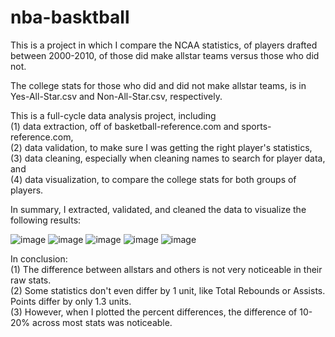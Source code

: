 # nba-basktball

This is a project in which I compare the NCAA statistics, of players drafted between 2000-2010, of those did make allstar teams versus those who did not.

The college stats for those who did and did not make allstar teams, is in Yes-All-Star.csv and Non-All-Star.csv, respectively.

This is a full-cycle data analysis project, including
<br> (1) data extraction, off of basketball-reference.com and sports-reference.com,
<br> (2) data validation, to make sure I was getting the right player's statistics,
<br> (3) data cleaning, especially when cleaning names to search for player data, and
<br> (4) data visualization, to compare the college stats for both groups of players.

In summary, I extracted, validated, and cleaned the data to visualize the following results:

![image](https://user-images.githubusercontent.com/74286542/140826540-04b503bb-1ddf-42e3-9369-a1de3bf3e9d5.png)
![image](https://user-images.githubusercontent.com/74286542/140826565-87df09f1-caa7-4267-a99a-bfd80939ea7d.png)
![image](https://user-images.githubusercontent.com/74286542/140826594-c13b8c8c-26fe-4bcc-976e-c469cd7c64ec.png)
![image](https://user-images.githubusercontent.com/74286542/140826606-1ce82657-e37f-47e6-a1d2-22595399338f.png)
![image](https://user-images.githubusercontent.com/74286542/140826615-97ae3dbf-5f04-4d27-be47-5e00c82ab1ba.png)

In conclusion:
<br>(1) The difference between allstars and others is not very noticeable in their raw stats.
<br>(2) Some statistics don't even differ by 1 unit, like Total Rebounds or Assists. Points differ by only 1.3 units.
<br>(3) However, when I plotted the percent differences, the difference of 10-20% across most stats was noticeable.
